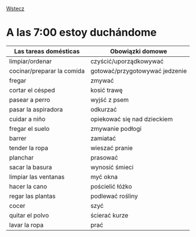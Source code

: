 [Wstecz](../hiszpanski.md)

# A las 7:00 estoy duchándome

| Las tareas domésticas      | Obowiązki domowe               |
| -------------------------- | ------------------------------ |
| limpiar/ordenar            | czyścić/uporządkowywać         |
| cocinar/preparar la comida | gotować/przygotowywać jedzenie |
| fregar                     | zmywać                         |
| cortar el césped           | kosić trawę                    |
| pasear a perro             | wyjść z psem                   |
| pasar la aspiradora        | odkurzać                       |
| cuidar a niño              | opiekować się nad dzieckiem    |
| fregar el suelo            | zmywanie podłogi               |
| barrer                     | zamiatać                       |
| tender la ropa             | wieszać pranie                 |
| planchar                   | prasować                       |
| sacar la basura            | wynosić śmieci                 |
| limpiar las ventanas       | myć okna                       |
| hacer la cano              | pościelić łóżko                |
| regar las plantas          | podlewać rośliny               |
| cocer                      | szyć                           |
| quitar el polvo            | ścierać kurze                  |
| lavar la ropa              | prać                           |
